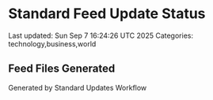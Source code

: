 # Standard Feed Update Status
Last updated: Sun Sep  7 16:24:26 UTC 2025
Categories: technology,business,world

## Feed Files Generated

Generated by Standard Updates Workflow
